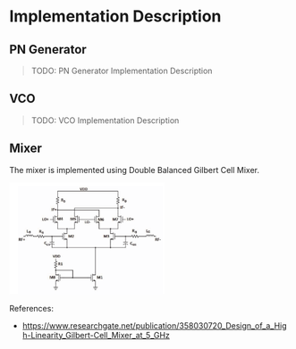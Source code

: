 # Implementation Description

## PN Generator
> TODO: PN Generator Implementation Description

## VCO
> TODO: VCO Implementation Description

## Mixer

The mixer is implemented using Double Balanced Gilbert Cell Mixer.

<img src="./docs/assets/block_diagram_pll.drawio.png" height=200>

References:
- https://www.researchgate.net/publication/358030720_Design_of_a_High-Linearity_Gilbert-Cell_Mixer_at_5_GHz
